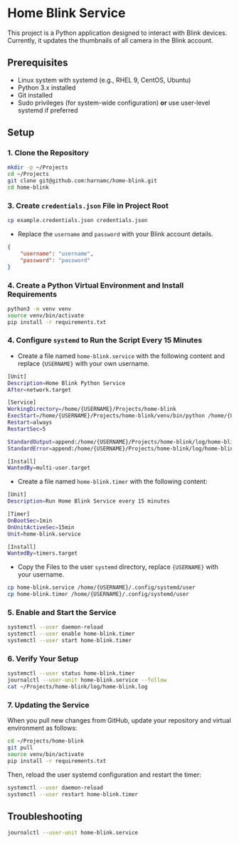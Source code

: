 # Home Blink Service

This project is a Python application designed to interact with Blink devices. Currently, it updates the thumbnails of all camera in the Blink account.

## Prerequisites

- Linux system with systemd (e.g., RHEL 9, CentOS, Ubuntu)
- Python 3.x installed
- Git installed
- Sudo privileges (for system-wide configuration) **or** use user-level systemd if preferred

## Setup

### 1. Clone the Repository

```bash
mkdir -p ~/Projects
cd ~/Projects
git clone git@github.com:harnamc/home-blink.git
cd home-blink
```

### 3. Create `credentials.json` File in Project Root

```bash
cp example.credentials.json credentials.json
```

- Replace the `username` and `password` with your Blink account details.

```json
{
    "username": "username",
    "password": "password"
}
```

### 4. Create a Python Virtual Environment and Install Requirements

```bash
python3 -m venv venv
source venv/bin/activate
pip install -r requirements.txt
```

### 4. Configure `systemd` to Run the Script Every 15 Minutes

- Create a file named `home-blink.service` with the following content and replace `{USERNAME}` with your own username.

```bash
[Unit]
Description=Home Blink Python Service
After=network.target

[Service]
WorkingDirectory=/home/{USERNAME}/Projects/home-blink
ExecStart=/home/{USERNAME}/Projects/home-blink/venv/bin/python /home/{USERNAME}/Projects/home-blink/src/home_blink/main.py
Restart=always
RestartSec=5

StandardOutput=append:/home/{USERNAME}/Projects/home-blink/log/home-blink.og
StandardError=append:/home/{USERNAME}/Projects/home-blink/log/home-blink.log

[Install]
WantedBy=multi-user.target
```

- Create a file named `home-blink.timer` with the following content:

```bash
[Unit]
Description=Run Home Blink Service every 15 minutes

[Timer]
OnBootSec=1min
OnUnitActiveSec=15min
Unit=home-blink.service

[Install]
WantedBy=timers.target
```

- Copy the Files to the user `systemd` directory, replace `{USERNAME}` with your username.

```bash
cp home-blink.service /home/{USERNAME}/.config/systemd/user
cp home-blink.timer /home/{USERNAME}/.config/systemd/user
```

### 5. Enable and Start the Service

```bash
systemctl --user daemon-reload
systemctl --user enable home-blink.timer
systemctl --user start home-blink.timer
```

### 6. Verify Your Setup

```bash
systemctl --user status home-blink.timer
journalctl --user-unit home-blink.service --follow
cat ~/Projects/home-blink/log/home-blink.log
```

### 7. Updating the Service

When you pull new changes from GitHub, update your repository and virtual environment as follows:

```bash
cd ~/Projects/home-blink
git pull
source venv/bin/activate
pip install -r requirements.txt
```

Then, reload the user systemd configuration and restart the timer:

```bash
systemctl --user daemon-reload
systemctl --user restart home-blink.timer
```

## Troubleshooting

```bash
journalctl --user-unit home-blink.service
```
